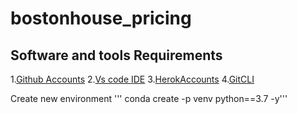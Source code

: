 # bostonhouse_pricing

## Software and tools Requirements
1.[Github Accounts](https://github.com)
2.[Vs code IDE](https://code.visualstudio.com)
3.[HerokAccounts](https://heroku.com)
4.[GitCLI](https://heroku.com)

Create new environment
'''
conda create -p venv python==3.7 -y'''